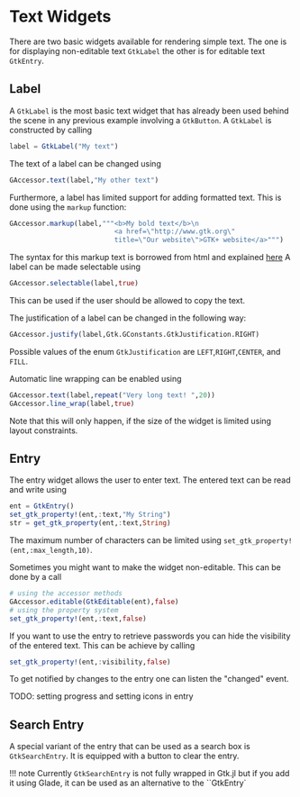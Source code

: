 # Text Widgets

There are two basic widgets available for rendering simple text. The one is for
displaying non-editable text `GtkLabel` the other is for editable text `GtkEntry`.

## Label

A `GtkLabel` is the most basic text widget that has already been used behind the
scene in any previous example involving a `GtkButton`.
A `GtkLabel` is constructed by calling
```julia
label = GtkLabel("My text")
```
The text of a label can be changed using
```julia
GAccessor.text(label,"My other text")
```
Furthermore, a label has limited support for adding formatted text. This is done
using the `markup` function:
```julia
GAccessor.markup(label,"""<b>My bold text</b>\n
                          <a href=\"http://www.gtk.org\"
                          title=\"Our website\">GTK+ website</a>""")
```
The syntax for this markup text is borrowed from html and explained [here](https://developer.gnome.org/pango/stable/PangoMarkupFormat.html)
A label can be made selectable using
```julia
GAccessor.selectable(label,true)
```
This can be used if the user should be allowed to copy the text.

The justification of a label can be changed in the following way:
```julia
GAccessor.justify(label,Gtk.GConstants.GtkJustification.RIGHT)
```
Possible values of the enum `GtkJustification` are `LEFT`,`RIGHT`,`CENTER`, and `FILL`.

Automatic line wrapping can be enabled using
```julia
GAccessor.text(label,repeat("Very long text! ",20))
GAccessor.line_wrap(label,true)
```
Note that this will only happen, if the size of the widget is limited using layout constraints.

## Entry

The entry widget allows the user to enter text. The entered text can be read and write using
```julia
ent = GtkEntry()
set_gtk_property!(ent,:text,"My String")
str = get_gtk_property(ent,:text,String)
```
The maximum number of characters can be limited using `set_gtk_property!(ent,:max_length,10)`.

Sometimes you might want to make the widget non-editable. This can be done by a call
```julia
# using the accessor methods
GAccessor.editable(GtkEditable(ent),false)
# using the property system
set_gtk_property!(ent,:text,false)
```
If you want to use the entry to retrieve passwords you can hide the visibility of the entered text.
This can be achieve by calling
```julia
set_gtk_property!(ent,:visibility,false)
```
To get notified by changes to the entry one can listen the "changed" event.

TODO: setting progress and setting icons in entry

## Search Entry

A special variant of the entry that can be used as a search box is `GtkSearchEntry`. It is equipped
with a button to clear the entry.

!!! note
    Currently `GtkSearchEntry` is not fully wrapped in Gtk.jl but if you add it using Glade, it can
    be used as an alternative to the ``GtkEntry`


